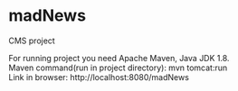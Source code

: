 # madNews
CMS project

For running project you need Apache Maven, Java JDK 1.8.<br>
Maven command(run in project directory): mvn tomcat:run<br>
Link in browser: http://localhost:8080/madNews
